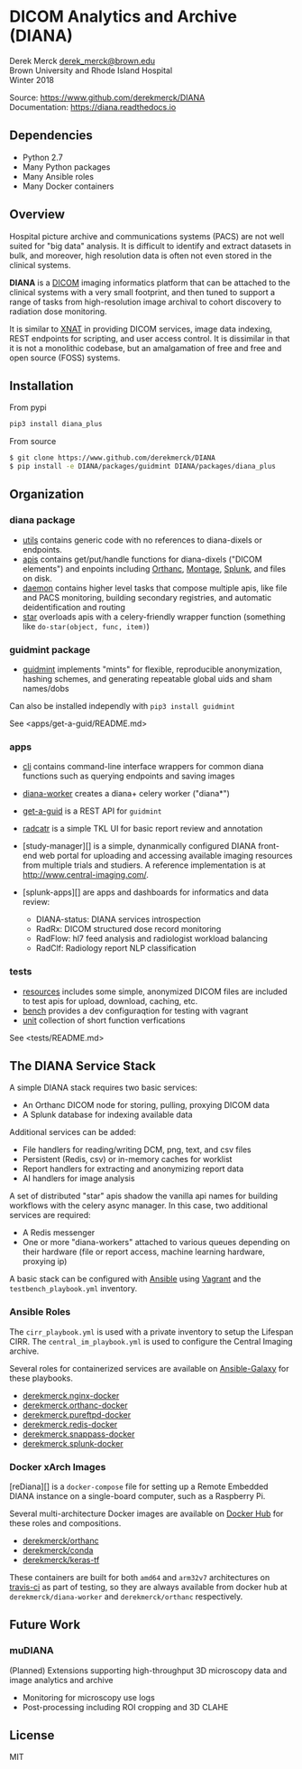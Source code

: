 DICOM Analytics and Archive (DIANA)
=====================================

Derek Merck <derek_merck@brown.edu>  
Brown University and Rhode Island Hospital  
Winter 2018

Source: <https://www.github.com/derekmerck/DIANA>  
Documentation: <https://diana.readthedocs.io>


Dependencies
------------------

- Python 2.7
- Many Python packages
- Many Ansible roles
- Many Docker containers


Overview
----------------

Hospital picture archive and communications systems (PACS) are not well suited for "big data" analysis.  It is difficult to identify and extract datasets in bulk, and moreover, high resolution data is often not even stored in the clinical systems.

**DIANA** is a [DICOM][] imaging informatics platform that can be attached to the clinical systems with a very small footprint, and then tuned to support a range of tasks from high-resolution image archival to cohort discovery to radiation dose monitoring.

It is similar to [XNAT][] in providing DICOM services, image data indexing, REST endpoints for scripting, and user access control.  It is dissimilar in that it is not a monolithic codebase, but an amalgamation of free and free and open source (FOSS) systems.

[DICOM]: http://www.dicomstandard.org/
[XNAT]:  http://www.xnat.org


Installation
------------------

From pypi

```bash
pip3 install diana_plus
```

From source

```bash
$ git clone https://www.github.com/derekmerck/DIANA
$ pip install -e DIANA/packages/guidmint DIANA/packages/diana_plus
```


Organization
------------------

### diana package

- [utils](packages/diana/diana/utils) contains generic code with no references to diana-dixels or endpoints.
- [apis](packages/diana/diana/apis) contains get/put/handle functions for diana-dixels ("DICOM elements") and enpoints including [Orthanc][], [Montage][], [Splunk][], and files on disk.
- [daemon](packages/diana/diana/daemon) contains higher level tasks that compose multiple apis, like file and PACS monitoring, building secondary registries, and automatic deidentification and routing
- [star](packages/diana/diana/star) overloads apis with a celery-friendly wrapper function (something like `do-star(object, func, item)`)
  
[Orthanc]: https://orthanc.chu.ulg.ac.be
[Splunk]: https://www.splunk.com
[Montage]: https://www.nuance.com/healthcare/medical-imaging/mpower-clinical-analytics.html

  
### guidmint package

- [guidmint](packages/guidmint/guidmint) implements "mints" for flexible, reproducible anonymization, hashing schemes, and generating repeatable global uids and sham names/dobs

Can also be installed independly with `pip3 install guidmint`

See <apps/get-a-guid/README.md>


### apps

- [cli](apps/cli) contains command-line interface wrappers for common diana functions such as querying endpoints and saving images

- [diana-worker](apps/diana-worker) creates a diana+ celery worker ("diana*")

- [get-a-guid](apps/get-a-guid) is a REST API for `guidmint`

- [radcatr](apps/radcatr) is a simple TKL UI for basic report review and annotation

- [study-manager][] is a simple, dynanmically configured DIANA front-end web portal for uploading and accessing available imaging resources from multiple trials and studiers.  A reference implementation is at <http://www.central-imaging.com/>.

- [splunk-apps][] are apps and dashboards for informatics and data review:
   * DIANA-status: DIANA services introspection
   * RadRx: DICOM structured dose record monitoring
   * RadFlow: hl7 feed analysis and radiologist workload balancing
   * RadClf: Radiology report NLP classification
   
  
### tests

- [resources](tests/resources) includes some simple, anonymized DICOM files are included to test apis for upload, download,
caching, etc.
- [bench](tests/bench) provides a dev configuraqtion for testing with vagrant
- [unit](tests/unit) collection of short function verfications

See <tests/README.md>


The DIANA Service Stack
-----------------------

A simple DIANA stack requires two basic services:

- An Orthanc DICOM node for storing, pulling, proxying DICOM data
- A Splunk database for indexing available data

Additional services can be added:

- File handlers for reading/writing DCM, png, text, and csv files
- Persistent (Redis, csv) or in-memory caches for worklist
- Report handlers for extracting and anonymizing report data
- AI handlers for image analysis

A set of distributed "star" apis shadow the vanilla api names for building workflows with the celery async manager.  In this case, two additional services are required:

- A Redis messenger
- One or more "diana-workers" attached to various queues depending on their hardware (file or report access, machine learning hardware, proxying ip)

A basic stack can be configured with [Ansible][] using [Vagrant][] and the `testbench_playbook.yml` inventory.  

[Ansible]: https://www.ansible.com
[Vagrant]: https://www.vagrantup.com


### Ansible Roles

The `cirr_playbook.yml` is used with a private inventory to setup the Lifespan CIRR.
The `central_im_playbook.yml` is used to configure the Central Imaging archive.

Several roles for containerized services are available on [Ansible-Galaxy][] for these playbooks.

- [derekmerck.nginx-docker](https://github.com/derekmerck/ansible-nginx-docker)
- [derekmerck.orthanc-docker](https://github.com/derekmerck/ansible-orthanc-docker)
- [derekmerck.pureftpd-docker](https://github.com/derekmerck/ansible-pureftpd-docker)
- [derekmerck.redis-docker](https://github.com/derekmerck/ansible-redis-docker)
- [derekmerck.snappass-docker](https://github.com/derekmerck/ansible-snappass-docker)
- [derekmerck.splunk-docker](https://github.com/derekmerck/ansible-splunk-docker)

[Ansible-Galaxy]: https://galaxy.ansible.com
  
### Docker xArch Images

[reDiana][] is a `docker-compose` file for setting up a Remote Embedded DIANA instance on a single-board computer, such as a Raspberry Pi.  

Several multi-architecture Docker images are available on [Docker Hub][] for these roles and compositions.

- [derekmerck/orthanc](https://github.com/derekmerck/docker-orthanc-docker)
- [derekmerck/conda](https://github.com/derekmerck/docker-conda-docker)
- [derekmerck/keras-tf](https://github.com/derekmerck/docker-conda-docker)

These containers are built for both `amd64` and `arm32v7` architectures on [travis-ci][] as part of testing, so they are always available from docker hub at `derekmerck/diana-worker` and `derekmerck/orthanc` respectively. 
  
[Docker Hub]: https://hub.docker.io
[travis-ci]: https://travis-ci.org


Future Work
---------------

### muDIANA

(Planned) Extensions supporting high-throughput 3D microscopy data and image analytics and archive

- Monitoring for microscopy use logs
- Post-processing including ROI cropping and 3D CLAHE


## License

MIT
